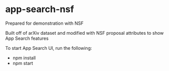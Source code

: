 # app-search-nsf

Prepared for demonstration with NSF

Built off of arXiv dataset and modified with NSF proposal attributes to show App Search features

To start App Search UI, run the following:
- npm install
- npm start
